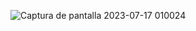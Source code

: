 ![Captura de pantalla 2023-07-17 010024](https://github.com/pounct/TascaS202MySQLqueries/assets/53088375/9d5c681d-2f12-43d7-8eab-3ba49b3953d9)
